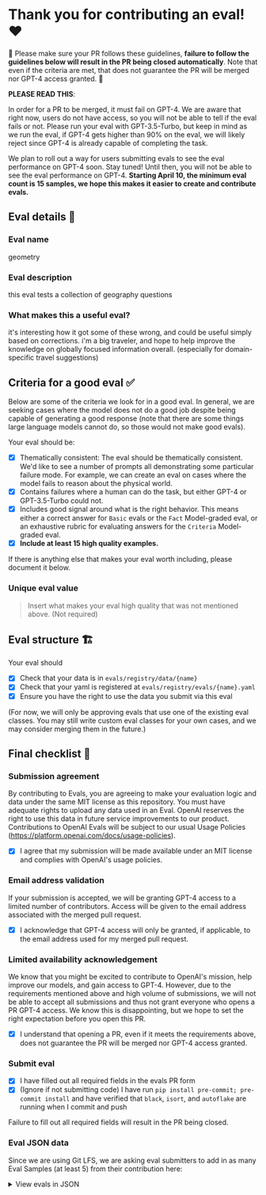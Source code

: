 # Thank you for contributing an eval! ♥️

🚨 Please make sure your PR follows these guidelines, __failure to follow the guidelines below will result in the PR being closed automatically__. Note that even if the criteria are met, that does not guarantee the PR will be merged nor GPT-4 access granted. 🚨

__PLEASE READ THIS__:

In order for a PR to be merged, it must fail on GPT-4. We are aware that right now, users do not have access, so you will not be able to tell if the eval fails or not. Please run your eval with GPT-3.5-Turbo, but keep in mind as we run the eval, if GPT-4 gets higher than 90% on the eval, we will likely reject since GPT-4 is already capable of completing the task.

We plan to roll out a way for users submitting evals to see the eval performance on GPT-4 soon. Stay tuned! Until then, you will not be able to see the eval performance on GPT-4. **Starting April 10, the minimum eval count is 15 samples, we hope this makes it easier to create and contribute evals.**

## Eval details 📑
### Eval name
geometry

### Eval description

this eval tests a collection of geography questions 
### What makes this a useful eval?

it's interesting how it got some of these wrong, and could be useful simply based on corrections. i'm a big traveler, and hope to help improve the knowledge on globally focused information overall. (especially for domain-specific travel suggestions) 

## Criteria for a good eval ✅

Below are some of the criteria we look for in a good eval. In general, we are seeking cases where the model does not do a good job despite being capable of generating a good response (note that there are some things large language models cannot do, so those would not make good evals).

Your eval should be:

- [x] Thematically consistent: The eval should be thematically consistent. We'd like to see a number of prompts all demonstrating some particular failure mode. For example, we can  create an eval on cases where the model fails to reason about the physical world.
- [x] Contains failures where a human can do the task, but either GPT-4 or GPT-3.5-Turbo could not.
- [x] Includes good signal around what is the right behavior. This means either a correct answer for `Basic` evals or the `Fact` Model-graded eval, or an exhaustive rubric for evaluating answers for the `Criteria` Model-graded eval.
- [x] **Include at least 15 high quality examples.**

If there is anything else that makes your eval worth including, please document it below.

### Unique eval value

> Insert what makes your eval high quality that was not mentioned above. (Not required)

## Eval structure 🏗️

Your eval should
- [x] Check that your data is in `evals/registry/data/{name}`
- [x] Check that your yaml is registered at `evals/registry/evals/{name}.yaml`
- [x] Ensure you have the right to use the data you submit via this eval

(For now, we will only be approving evals that use one of the existing eval classes. You may still write custom eval classes for your own cases, and we may consider merging them in the future.)

## Final checklist 👀

### Submission agreement

By contributing to Evals, you are agreeing to make your evaluation logic and data under the same MIT license as this repository. You must have adequate rights to upload any data used in an Eval. OpenAI reserves the right to use this data in future service improvements to our product. Contributions to OpenAI Evals will be subject to our usual Usage Policies (https://platform.openai.com/docs/usage-policies).

- [x] I agree that my submission will be made available under an MIT license and complies with OpenAI's usage policies.

### Email address validation

If your submission is accepted, we will be granting GPT-4 access to a limited number of contributors. Access will be given to the email address associated with the merged pull request.

- [x] I acknowledge that GPT-4 access will only be granted, if applicable, to the email address used for my merged pull request.

### Limited availability acknowledgement

We know that you might be excited to contribute to OpenAI's mission, help improve our models, and gain access to GPT-4. However, due to the requirements mentioned above and high volume of submissions, we will not be able to accept all submissions and thus not grant everyone who opens a PR GPT-4 access. We know this is disappointing, but we hope to set the right expectation before you open this PR.

- [x] I understand that opening a PR, even if it meets the requirements above, does not guarantee the PR will be merged nor GPT-4 access granted.

### Submit eval

- [x] I have filled out all required fields in the evals PR form
- [x] (Ignore if not submitting code) I have run `pip install pre-commit; pre-commit install` and have verified that `black`, `isort`, and `autoflake` are running when I commit and push

Failure to fill out all required fields will result in the PR being closed.

### Eval JSON data 

Since we are using Git LFS, we are asking eval submitters to add in as many Eval Samples (at least 5) from their contribution here:

<details>
  <summary>View evals in JSON</summary>

  ### Eval
  ```jsonl
  {"input":[{"role":"system","content":"Provide the letter of the best answer choice to the following question. Provide the letter, and do not provide an explanation."},{"role":"user","content":"Which African country has the most pyramids? a) Egypt b) Sudan c) Ethiopia d) Algeria"}],"ideal":"b"}
  {"input":[{"role":"system","content":"Provide the letter of the best answer choice to the following question. Provide the letter, and do not provide an explanation."},{"role":"user","content":"Which country has the most UNESCO World Heritage Sites? a) Italy b) China c) Spain d) France"}],"ideal":"a"}
  {"input":[{"role":"system","content":"Provide the letter of the best answer choice to the following question. Provide the letter, and do not provide an explanation."},{"role":"user","content":"Which city is known as the 'City of Light'? a) New York City, USA b) Paris, France c) London, England d) Tokyo, Japan"}],"ideal":"b"}
  {"input":[{"role":"system","content":"Provide the letter of the best answer choice to the following question. Provide the letter, and do not provide an explanation."},{"role":"user","content":"Which lake is the world's highest navigable lake? a) Lake Titicaca b) Lake Baikal c) Lake Tanganyika d) Lake Victoria"}],"ideal":"a"}
  {"input":[{"role":"system","content":"Provide the letter of the best answer choice to the following question. Provide the letter, and do not provide an explanation."},{"role":"user","content":"What is the tallest waterfall in the world? a) Angel Falls b) Victoria Falls c) Niagara Falls d) Iguazu Falls"}],"ideal":"a"}
  {"input":[{"role":"system","content":"Provide the letter of the best answer choice to the following question. Provide the letter, and do not provide an explanation."},{"role":"user","content":"Which country is known as the 'Land of the Thunder Dragon'? a) Nepal b) Tibet c) Bhutan d) Myanmar"}],"ideal":"c"}
  {"input":[{"role":"system","content":"Provide the letter of the best answer choice to the following question. Provide the letter, and do not provide an explanation."},{"role":"user","content":"Which European country has no coastline? a) Andorra b) Liechtenstein c) Luxembourg d) Switzerland"}],"ideal":"b"}
  {"input":[{"role":"system","content":"Provide the letter of the best answer choice to the following question. Provide the letter, and do not provide an explanation."},{"role":"user","content":"Which country is known as the Land of the Rising Sun? a) Japan b) China c) South Korea d) Thailand"}],"ideal":"a"}
  {"input":[{"role":"system","content":"Provide the letter of the best answer choice to the following question. Provide the letter, and do not provide an explanation."},{"role":"user","content":"Which country has the world's largest salt flat? a) Bolivia b) Argentina c) Chile d) Peru"}],"ideal":"a"}


  ```
</details>
